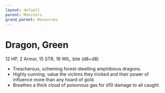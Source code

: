```yaml
---
layout: default
parent: Monsters
grand_parent: Resources
---
```


# Dragon, Green

12 HP, 2 Armor, 15 STR, 18 WIL, bite (d8+d8)

- Treacherous, scheming forest-dwelling amphibious dragons.
- Highly cunning, value the victims they tricked and their power of influence more than any hoard of gold.
- Breathes a thick cloud of poisonous gas for d10 damage to all caught.


